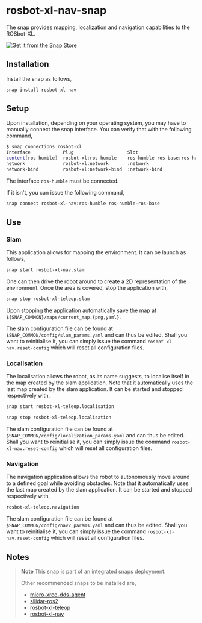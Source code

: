 # rosbot-xl-nav-snap

The snap provides mapping, localization and navigation capabilities
to the ROSbot-XL.

[![Get it from the Snap Store](https://snapcraft.io/static/images/badges/en/snap-store-black.svg)](https://snapcraft.io/rosbot-xl-nav)

## Installation

Install the snap as follows,

```bash
snap install rosbot-xl-nav
```

## Setup

Upon installation, depending on your operating system,
you may have to manually connect the snap interface.
You can verify that with the following command,

```bash
$ snap connections rosbot-xl
Interface            Plug                    Slot                            Notes
content[ros-humble]  rosbot-xl:ros-humble    ros-humble-ros-base:ros-humble  manual
network              rosbot-xl:network       :network                        -
network-bind         rosbot-xl:network-bind  :network-bind                   -
```

The interface `ros-humble` must be connected.

If it isn't, you can issue the following command,

```bash
snap connect rosbot-xl-nav:ros-humble ros-humble-ros-base
```

## Use

### Slam

This application allows for mapping the environment.
It can be launch as follows,

```bash
snap start rosbot-xl-nav.slam
```

One can then drive the robot around to create a 2D representation of the environment.
Once the area is covered, stop the application with,

```bash
snap stop rosbot-xl-teleop.slam
```

Upon stopping the application automatically save the map at `${SNAP_COMMON}/maps/current_map.{png,yaml}`.

The slam configuration file can be found at `$SNAP_COMMON/config/slam_params.yaml` and can thus be edited.
Shall you want to reinitialise it,
you can simply issue the command `rosbot-xl-nav.reset-config` which will reset all configuration files.

### Localisation

The localisation allows the robot, as its name suggests,
to localise itself in the map created by the slam application.
Note that it automatically uses the last map created by the slam application.
It can be started and stopped respectively with,

```bash
snap start rosbot-xl-teleop.localisation
```

```bash
snap stop rosbot-xl-teleop.localisation
```

The slam configuration file can be found at `$SNAP_COMMON/config/localization_params.yaml` and can thus be edited.
Shall you want to reinitialise it,
you can simply issue the command `rosbot-xl-nav.reset-config` which will reset all configuration files.

### Navigation

The navigation application allows the robot to autonomously move around to a defined goal while avoiding obstacles.
Note that it automatically uses the last map created by the slam application.
It can be started and stopped respectively with,

```bash
rosbot-xl-teleop.navigation
```

The slam configuration file can be found at `$SNAP_COMMON/config/nav2_params.yaml` and can thus be edited.
Shall you want to reinitialise it,
you can simply issue the command `rosbot-xl-nav.reset-config` which will reset all configuration files.

## Notes

> **Note**
> This snap is part of an integrated snaps deployment.
> 
> Other recommended snaps to be installed are,
> 
> - [micro-xrce-dds-agent](LINK)
> - [sllidar-ros2](https://snapcraft.io/sllidar-ros2)
> - [rosbot-xl-teleop](https://snapcraft.io/rosbot-xl-teleop)
> - [rosbot-xl-nav](https://snapcraft.io/rosbot-xl-nav)
